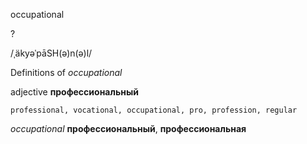 occupational

?

/ˌäkyəˈpāSH(ə)n(ə)l/

Definitions of _occupational_

adjective
**профессиональный**

    professional, vocational, occupational, pro, profession, regular

_occupational_
**профессиональный**, **профессиональная**